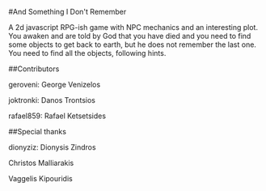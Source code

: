 #And Something I Don't Remember

A 2d javascript RPG-ish game with NPC mechanics and an interesting plot. You awaken and are told by God that you have died and you need to find some objects to get back to earth, but he does not remember the last one. You need to find all the objects, following hints.

##Contributors

geroveni: George Venizelos

joktronki: Danos Trontsios

rafael859: Rafael Ketsetsides

##Special thanks

dionyziz: Dionysis Zindros

Christos Malliarakis

Vaggelis Kipouridis
